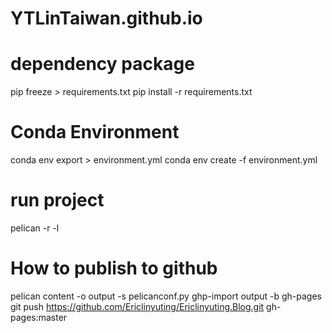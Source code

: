 # YTLinTaiwan.github.io

# dependency package
pip freeze > requirements.txt
pip install -r requirements.txt

# Conda Environment
conda env export > environment.yml
conda env create -f environment.yml

# run project
pelican -r -l

# How to publish to github
pelican content -o output -s pelicanconf.py
ghp-import output -b gh-pages  
git push https://github.com/Ericlinyuting/Ericlinyuting.Blog.git gh-pages:master
